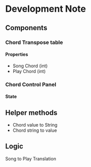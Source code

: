 # Development Note

## Components
### Chord Transpose table
#### Properties
- Song Chord (int)
- Play Chord (int)

### Chord Control Panel
#### State


## Helper methods
- Chord value to String
- Chord string to value


## Logic

Song to Play Translation 
